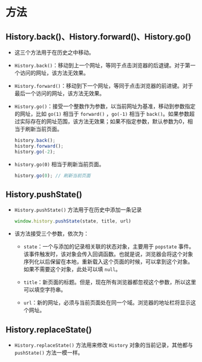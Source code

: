 # 方法

## History.back()、History.forward()、History.go()

*   这三个方法用于在历史之中移动。

*   `History.back()`：移动到上一个网址，等同于点击浏览器的后退键。对于第一个访问的网址，该方法无效果。

*   `History.forward()`：移动到下一个网址，等同于点击浏览器的前进键。对于最后一个访问的网址，该方法无效果。

*   `History.go()`：接受一个整数作为参数，以当前网址为基准，移动到参数指定的网址，比如 `go(1)` 相当于 `forward()` ，`go(-1)` 相当于 `back()`。如果参数超过实际存在的网址范围，该方法无效果；如果不指定参数，默认参数为0，相当于刷新当前页面。

    ```javascript
    history.back();
    history.forward();
    history.go(-2);
    ```

*   `history.go(0)` 相当于刷新当前页面。

    ```javascript
    history.go(0); // 刷新当前页面
    ```

## History.pushState()

*   `History.pushState()` 方法用于在历史中添加一条记录

    ```javascript
    window.history.pushState(state, title, url)
    ```

*   该方法接受三个参数，依次为：

    *   `state`：一个与添加的记录相关联的状态对象，主要用于 `popstate` 事件。该事件触发时，该对象会传入回调函数。也就是说，浏览器会将这个对象序列化以后保留在本地，重新载入这个页面的时候，可以拿到这个对象。如果不需要这个对象，此处可以填 `null`。

    *   `title`：新页面的标题。但是，现在所有浏览器都忽视这个参数，所以这里可以填空字符串。

    *   `url`：新的网址，必须与当前页面处在同一个域。浏览器的地址栏将显示这个网址。

## History.replaceState()

*   `History.replaceState()` 方法用来修改 `History` 对象的当前记录，其他都与 `pushState()` 方法一模一样。
